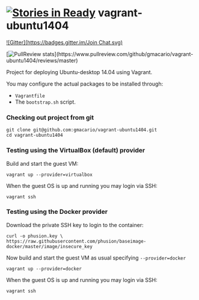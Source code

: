 [![Stories in Ready](https://badge.waffle.io/gmacario/vagrant-ubuntu1404.png?label=ready&title=Ready)](https://waffle.io/gmacario/vagrant-ubuntu1404)
vagrant-ubuntu1404
==================

[![Gitter](https://badges.gitter.im/Join Chat.svg)](https://gitter.im/gmacario/vagrant-ubuntu1404?utm_source=badge&utm_medium=badge&utm_campaign=pr-badge&utm_content=badge)

[![PullReview stats](https://www.pullreview.com/github/gmacario/vagrant-ubuntu1404/badges/master.svg?)](https://www.pullreview.com/github/gmacario/vagrant-ubuntu1404/reviews/master)

Project for deploying Ubuntu-desktop 14.04 using Vagrant.

You may configure the actual packages to be installed through:
* `Vagrantfile`
* The `bootstrap.sh` script.

### Checking out project from git

```
git clone git@github.com:gmacario/vagrant-ubuntu1404.git
cd vagrant-ubuntu1404
```

### Testing using the VirtualBox (default) provider
Build and start the guest VM:
```
vagrant up --provider=virtualbox
```

When the guest OS is up and running you may login via SSH:
```
vagrant ssh
```

### Testing using the Docker provider

Download the private SSH key to login to the container:
```
curl -o phusion.key \
https://raw.githubusercontent.com/phusion/baseimage-docker/master/image/insecure_key
```

Now build and start the guest VM as usual specifying `--provider=docker`

```
vagrant up --provider=docker
```

When the guest OS is up and running you may login via SSH:
```
vagrant ssh
```

<!-- EOF -->
